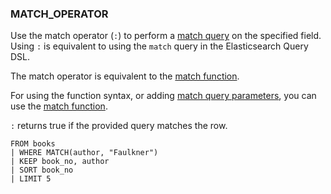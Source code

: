 <!--
This is generated by ESQL’s AbstractFunctionTestCase. Do no edit it. See ../README.md for how to regenerate it.
-->

### MATCH_OPERATOR
Use the match operator (`:`) to perform a [match query](https://www.elastic.co/docs/reference/elasticsearch/query-languages/query-dsl/query-dsl-match-query) on the specified field.
Using `:` is equivalent to using the `match` query in the Elasticsearch Query DSL.

The match operator is equivalent to the [match function](https://www.elastic.co/docs/reference/elasticsearch/query-languages/esql/esql-functions-operators#esql-match).

For using the function syntax, or adding [match query parameters](https://www.elastic.co/docs/reference/elasticsearch/query-languages/query-dsl/query-dsl-match-query#match-field-params), you can use the
[match function](https://www.elastic.co/docs/reference/elasticsearch/query-languages/esql/esql-functions-operators#esql-match).

`:` returns true if the provided query matches the row.

```esql
FROM books
| WHERE MATCH(author, "Faulkner")
| KEEP book_no, author
| SORT book_no
| LIMIT 5
```
